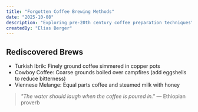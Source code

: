 ```yaml
---  
title: "Forgotten Coffee Brewing Methods"  
date: "2025-10-08"  
description: "Exploring pre-20th century coffee preparation techniques"  
createdBy: "Elias Berger"  
---
```


## Rediscovered Brews  
- Turkish Ibrik: Finely ground coffee simmered in copper pots  
- Cowboy Coffee: Coarse grounds boiled over campfires (add eggshells to reduce bitterness)  
- Viennese Melange: Equal parts coffee and steamed milk with honey  

> *"The water should laugh when the coffee is poured in."* — Ethiopian proverb  
